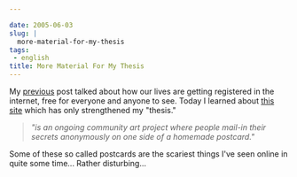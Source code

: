 ```yaml
---

date: 2005-06-03
slug: |
  more-material-for-my-thesis
tags:
 - english
title: More Material For My Thesis
---
```


My [previous](http://www.ogmaciel.com/?p=100) post talked about how our
lives are getting registered in the internet, free for everyone and
anyone to see. Today I learned about [this
site](http://postsecret.blogspot.com/) which has only strengthened my
"thesis."

> *\"is an ongoing community art project where people mail-in their
> secrets anonymously on one side of a homemade postcard.\"*

Some of these so called postcards are the scariest things I've seen
online in quite some time... Rather disturbing...

